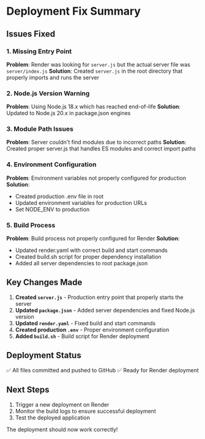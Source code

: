 # Deployment Fix Summary

## Issues Fixed

### 1. Missing Entry Point
**Problem**: Render was looking for `server.js` but the actual server file was `server/index.js`
**Solution**: Created `server.js` in the root directory that properly imports and runs the server

### 2. Node.js Version Warning
**Problem**: Using Node.js 18.x which has reached end-of-life
**Solution**: Updated to Node.js 20.x in package.json engines

### 3. Module Path Issues
**Problem**: Server couldn't find modules due to incorrect paths
**Solution**: Created proper server.js that handles ES modules and correct import paths

### 4. Environment Configuration
**Problem**: Environment variables not properly configured for production
**Solution**: 
- Created production .env file in root
- Updated environment variables for production URLs
- Set NODE_ENV to production

### 5. Build Process
**Problem**: Build process not properly configured for Render
**Solution**: 
- Updated render.yaml with correct build and start commands
- Created build.sh script for proper dependency installation
- Added all server dependencies to root package.json

## Key Changes Made

1. **Created `server.js`** - Production entry point that properly starts the server
2. **Updated `package.json`** - Added server dependencies and fixed Node.js version
3. **Updated `render.yaml`** - Fixed build and start commands
4. **Created production `.env`** - Proper environment configuration
5. **Added `build.sh`** - Build script for Render deployment

## Deployment Status
✅ All files committed and pushed to GitHub
✅ Ready for Render deployment

## Next Steps
1. Trigger a new deployment on Render
2. Monitor the build logs to ensure successful deployment
3. Test the deployed application

The deployment should now work correctly!
